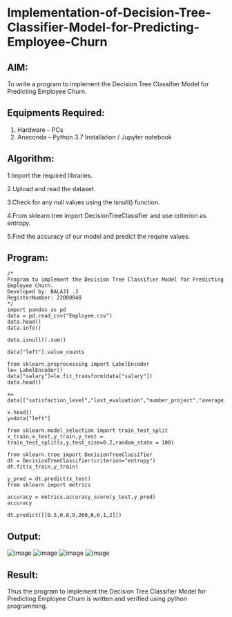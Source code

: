 # Implementation-of-Decision-Tree-Classifier-Model-for-Predicting-Employee-Churn

## AIM:
To write a program to implement the Decision Tree Classifier Model for Predicting Employee Churn.

## Equipments Required:
1. Hardware – PCs
2. Anaconda – Python 3.7 Installation / Jupyter notebook

## Algorithm:
1.Import the required libraries.

2.Upload and read the dataset.

3.Check for any null values using the isnull() function.

4.From sklearn.tree import DecisionTreeClassifier and use criterion as entropy.

5.Find the accuracy of our model and predict the require values. 

## Program:
```
/*
Program to implement the Decision Tree Classifier Model for Predicting Employee Churn.
Developed by: BALAJI .J
RegisterNumber: 22000048 
*/
import pandas as pd
data = pd.read_csv("Employee.csv")
data.head()
data.info()

data.isnull().sum()

data["left"].value_counts

from sklearn.preprocessing import LabelEncoder
le= LabelEncoder()
data["salary"]=le.fit_transform(data["salary"])
data.head()

x= data[["satisfaction_level","last_evaluation","number_project","average_montly_hours","time_spend_company","Work_accident","promotion_last_5years","salary"]]

x.head()
y=data["left"]

from sklearn.model_selection import train_test_split
x_train,x_test,y_train,y_test = train_test_split(x,y,test_size=0.2,random_state = 100)

from sklearn.tree import DecisionTreeClassifier
dt = DecisionTreeClassifier(criterion="entropy")
dt.fit(x_train,y_train)

y_pred = dt.predict(x_test)
from sklearn import metrics

accuracy = metrics.accuracy_score(y_test,y_pred)
accuracy

dt.predict([[0.5,0.8,9,260,6,0,1,2]])
```

## Output:
![image](https://user-images.githubusercontent.com/94883079/201524720-3936efbc-8d18-4eeb-8fd6-5ebdded64c39.png)
![image](https://user-images.githubusercontent.com/94883079/201524739-352d9a75-7c93-418d-9196-df8da87da212.png)
![image](https://user-images.githubusercontent.com/94883079/201524758-0a327ffa-4174-42fa-91fe-d2e1fa2945f0.png)
![image](https://user-images.githubusercontent.com/94883079/201524778-3cb8e442-85f2-47a8-a50e-b09c9ae04985.png)

## Result:
Thus the program to implement the  Decision Tree Classifier Model for Predicting Employee Churn is written and verified using python programming.
